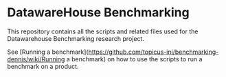 DatawareHouse Benchmarking
===================

This repository contains all the scripts and related files used for the Datawarehouse Benchmarking research project.

See [Running a benchmark](https://github.com/topicus-ini/benchmarking-dennis/wiki/Running a benchmark) on how to use the scripts to run a benchmark on a product.